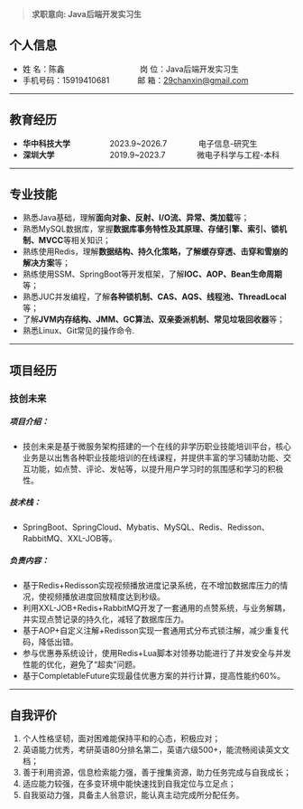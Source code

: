 >**求职意向: Java后端开发实习生**
## 个人信息

* 姓 名：陈鑫&emsp;&emsp;&emsp;&emsp; &emsp;&emsp;&emsp;&emsp;&emsp;  岗 位：Java后端开发实习生
* 手机号码：15919410681&emsp;&emsp;  &emsp; 邮 箱：29chanxin@gmail.com 
---
## 教育经历

* **华中科技大学**&emsp;&emsp;&emsp;&emsp;&emsp;2023.9~2026.7&emsp;&emsp;&emsp;&emsp;电子信息-研究生
* **深圳大学**&emsp;&emsp;&emsp;&emsp;&emsp;&emsp;&emsp;2019.9~2023.7&emsp;&emsp;&emsp;&emsp;微电子科学与工程-本科
---
## 专业技能

* 熟悉Java基础，理解**面向对象、反射、I/O流、异常、类加载**等；
* 熟悉MySQL数据库，掌握**数据库事务特性及其原理、存储引擎、索引、锁机制、MVCC**等相关知识；
* 熟练使用Redis，理解**数据结构、持久化策略，了解缓存穿透、击穿和雪崩的解决方案**等；
* 熟练使用SSM、SpringBoot等开发框架，了解**IOC、AOP、Bean生命周期**等；
* 熟悉JUC并发编程，了解**各种锁机制、CAS、AQS、线程池、ThreadLocal**等；
* 了解**JVM内存结构、JMM、GC算法、双亲委派机制、常见垃圾回收器**等；
* 熟悉Linux、Git常见的操作命令.
---
## 项目经历

### 技创未来
##### **项目介绍：**
- 技创未来是基于微服务架构搭建的一个在线的非学历职业技能培训平台，核心业务是以出售各种职业技能培训的在线课程，并提供丰富的学习辅助功能、交互功能，如点赞、评论、发帖等，以提升用户学习时的氛围感和学习的积极性。
##### **技术栈**：
- SpringBoot、SpringCloud、Mybatis、MySQL、Redis、Redisson、RabbitMQ、XXL-JOB等。
##### **负责内容：**
 - 基于Redis+Redisson实现视频播放进度记录系统，在不增加数据库压力的情况，使视频播放进度回放精度达到秒级。
 - 利用XXL-JOB+Redis+RabbitMQ开发了一套通用的点赞系统，与业务解耦，并实现点赞记录的持久化，减轻了数据库压力。
 - 基于AOP+自定义注解+Redisson实现一套通用式分布式锁注解，减少重复代码，降低出错。
- 参与优惠券系统设计，使用Redis+Lua脚本对领券功能进行了并发安全与并发性能的优化，避免了“超卖”问题。
 - 基于CompletableFuture实现最佳优惠方案的并行计算，提高性能约60%。
---
## 自我评价
1. 个人性格坚韧，面对困难能保持平和的心态，积极应对；
2. 英语能力优秀，考研英语80分排名第二，英语六级500+，能流畅阅读英文文档；
3. 善于利用资源，信息检索能力强，善于搜集资源，助力任务完成与自我成长；
4. 适应能力较强，在多变环境中能快速找到自我定位与立足点；
5. 自我驱动力强，具备主人翁意识，能认真主动完成所分配任务。